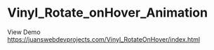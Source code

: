 # Vinyl_Rotate_onHover_Animation

View Demo https://juanswebdevprojects.com/Vinyl_RotateOnHover/index.html
